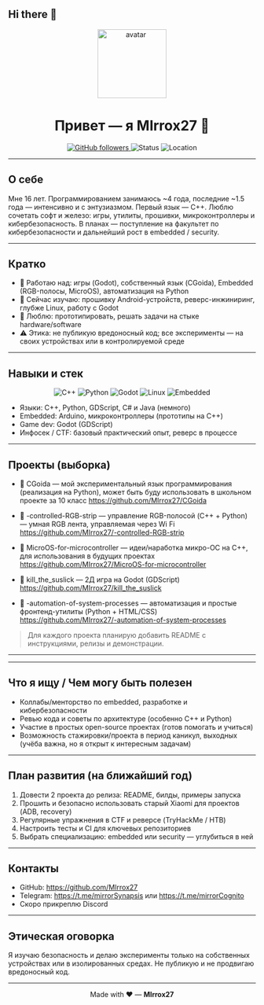 ## Hi there 👋

<p align="center">
  <img src="https://github.com/MIrrox27.png" width="140" alt="avatar" />
</p>

<h1 align="center">Привет — я <b>MIrrox27</b> 👋</h1>

<p align="center">
  <a href="https://github.com/MIrrox27">
    <img alt="GitHub followers" src="https://img.shields.io/github/followers/MIrrox27?label=Follow&style=social">
  </a>
  <img alt="Status" src="https://img.shields.io/badge/status-active-success?style=flat-square">
  <img alt="Location" src="https://img.shields.io/badge/location-Russia-blue?style=flat-square">
</p>

---

## О себе
Мне 16 лет. Программированием занимаюсь ~4 года, последние ~1.5 года — интенсивно и с энтузиазмом. Первый язык — C++. Люблю сочетать софт и железо: игры, утилиты, прошивки, микроконтроллеры и кибербезопасность. В планах — поступление на факультет по кибербезопасности и дальнейший рост в embedded / security.

---

## Кратко 
- 🔭 Работаю над: игры (Godot), собственный язык (CGoida), Embedded (RGB-полосы, MicroOS), автоматизация на Python
- 🌱 Сейчас изучаю: прошивку Android-устройств, реверс-инжиниринг, глубже Linux, работу с Godot
- 💬 Люблю: прототипировать, решать задачи на стыке hardware/software
- ⚠️ Этика: не публикую вредоносный код; все эксперименты — на своих устройствах или в контролируемой среде

---

## Навыки и стек
<p align="center">
  <img alt="C++" src="https://img.shields.io/badge/C%2B%2B-00599C?style=for-the-badge&logo=c%2B%2B&logoColor=white" />
  <img alt="Python" src="https://img.shields.io/badge/Python-3776AB?style=for-the-badge&logo=python&logoColor=white" />
  <img alt="Godot" src="https://img.shields.io/badge/Godot-478CBF?style=for-the-badge&logo=godot-engine&logoColor=white" />
  <img alt="Linux" src="https://img.shields.io/badge/Linux-FCC624?style=for-the-badge&logo=linux&logoColor=black" />
  <img alt="Embedded" src="https://img.shields.io/badge/Embedded-2b9348?style=for-the-badge" />
</p>

- Языки: C++, Python, GDScript, C# и Java (немного) 
- Embedded: Arduino, микроконтроллеры (прототипы на C++)
- Game dev: Godot (GDScript)
- Инфосек / CTF: базовый практический опыт, реверс в процессе


---

## Проекты (выборка)

- 🔸 CGoida — мой экспериментальный язык программирования (реализация на Python), может быть буду использовать в школьном проекте за 10 класс 
  https://github.com/MIrrox27/CGoida

- 🔸 -controlled-RGB-strip — управление RGB-полосой (C++ + Python) — умная RGB лента, управляемая через Wi Fi
  https://github.com/MIrrox27/-controlled-RGB-strip

- 🔸 MicroOS-for-microcontroller — идеи/наработка микро-ОС на C++, для использования в будущих проектах
  https://github.com/MIrrox27/MicroOS-for-microcontroller

- 🔸 kill_the_suslick — 2Д игра на Godot (GDScript)  
  https://github.com/MIrrox27/kill_the_suslick

- 🔸 -automation-of-system-processes — автоматизация и простые фронтенд-утилиты (Python + HTML/CSS)  
  https://github.com/MIrrox27/-automation-of-system-processes

> Для каждого проекта планирую добавить README с инструкциями, релизы и демонстрации.

---
<!--
## Портфолио (визуально)
<center>
  <table>
    <tr>
      <td align="center">
        <img src="https://raw.githubusercontent.com/MIrrox27/kill_the_suslick/main/icon.svg" width="220" alt="kill_the_suslick" /><br/>
        <sub><b>kill_the_suslick</b> — игра на Godot</sub>
      </td>
      <td align="center">
        <img src="https://raw.githubusercontent.com/MIrrox27/CGoida/main/README_img_placeholder.png" width="220" alt="CGoida" /><br/>
        <sub><b>CGoida</b> — экспериментальный интерпретатор/проект языка</sub>
      </td>
      <td align="center">
        <img src="https://raw.githubusercontent.com/MIrrox27/-controlled-RGB-strip/main/preview.png" width="220" alt="RGB" /><br/>
        <sub><b>RGB strip</b> — embedded контроллер (C++ / Python)</sub>
      </td>
    </tr>
  </table>
</center>

> Если в репозиториях нет изображений, я добавлю заглушки. Чтобы превью работало — положи скриншоты в папку `images/` и обнови пути.
-->
---

## Что я ищу / Чем могу быть полезен
- Коллабы/менторство по embedded, разработке и кибербезопасности
- Ревью кода и советы по архитектуре (особенно C++ и Python)
- Участие в простых open-source проектах (готов помогать и учиться)
- Возможность стажировки/проекта в период каникул, выходных (учёба важна, но я открыт к интересным задачам)

---

## План развития (на ближайший год)
1. Довести 2 проекта до релиза: README, билды, примеры запуска  
2. Прошить и безопасно использовать старый Xiaomi для проектов (ADB, recovery)  
3. Регулярные упражнения в CTF и реверсе (TryHackMe / HTB)  
4. Настроить тесты и CI для ключевых репозиториев  
5. Выбрать специализацию: embedded или security — углубиться в ней

---

## Контакты
- GitHub: https://github.com/MIrrox27
- Telegram: https://t.me/mirrorSynapsis или https://t.me/mirrorCognito 
- Скоро прикреплю Discord

---

## Этическая оговорка
Я изучаю безопасность и делаю эксперименты только на собственных устройствах или в изолированных средах. Не публикую и не продвигаю вредоносный код.

---

<p align="center">Made with ❤️ — <b>MIrrox27</b></p>





<!--
**MIrrox27/MIrrox27** is a ✨ _special_ ✨ repository because its `README.md` (this file) appears on your GitHub profile.

Here are some ideas to get you started:

- 🔭 I’m currently working on ...
- 🌱 I’m currently learning ...
- 👯 I’m looking to collaborate on ...
- 🤔 I’m looking for help with ...
- 💬 Ask me about ...
- 📫 How to reach me: ...
- 😄 Pronouns: ...
- ⚡ Fun fact: ...
-->
